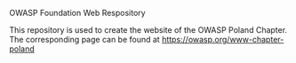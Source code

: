 OWASP Foundation Web Respository

This repository is used to create the website of the OWASP Poland Chapter. The corresponding page can be found at https://owasp.org/www-chapter-poland
